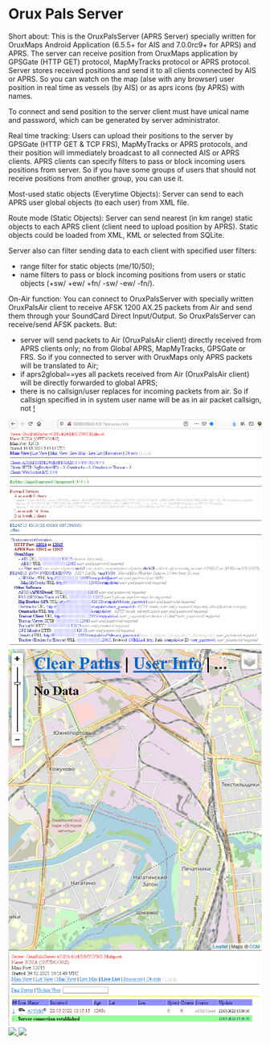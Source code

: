 # Orux Pals Server

Short about:
This is the OruxPalsServer (APRS Server) specially written for OruxMaps Android Application 
(6.5.5+ for AIS and 7.0.0rc9+ for APRS) and APRS. The server can receive position from
OruxMaps application by GPSGate (HTTP GET) protocol, MapMyTracks protocol or
APRS protocol. Server stores received positions and send it to all clients connected 
by AIS or APRS. So you can watch on the map (alse with any browser) user position in real time as vessels 
(by AIS) or as aprs icons (by APRS) with names.

To connect and send position to the server client must have unical name and password, 
which can be generated by server administrator.

Real time tracking:
Users can upload their positions to the server by GPSGate (HTTP GET & TCP FRS),
MapMyTracks or APRS protocols, and their position will immediately broadcast to all 
connected AIS or APRS clients.
APRS clients can specify filters to pass or block incoming users positions from server. 
So if you have some groups of users that should not receive positions from another 
group, you can use it. 

Most-used static objects (Everytime Objects):
Server can send to each APRS user global objects (to each user) from XML file.

Route mode (Static Objects):
Server can send nearest (in km range) static objects to each APRS client 
(client need to upload position by APRS). Static objects could be loaded from XML, 
KML or selected from SQLite. 

Server also can filter sending data to each client with specified user filters:
- range filter for static objects (me/10/50);
- name filters to pass or block incoming positions from users or static objects 
  (+sw/ +ew/ +fn/ -sw/ -ew/ -fn/).
  
On-Air function:
You can connect to OruxPalsServer with specially written OruxPalsAir client 
to receive AFSK 1200 AX.25 packets from Air and send them through your 
SoundCard Direct Input/Output. So OruxPalsServer can receive/send AFSK
packets. But:
- server will send packets to Air (OruxPalsAir client) directly received from
APRS clients only; no from Global APRS, MapMyTracks, GPSGate or FRS. So
if you connected to server with OruxMaps only APRS packets will be
translated to Air;
- if aprs2global==yes all packets received from Air (OruxPalsAir client) will be
directly forwarded to global APRS;
- there is no callsign/user replaces for incoming packets from air. So if callsign
specified in <u><service names="A" id="..."/></u> in system user name will be
as in air packet callsign, not <u name="..."/>!

<img src="window.png"/>     
<img src="wind01.png"/>     
<img src="wind02.png"/>     
<img src="kmzviewer_001.png"/>     
<img src="kmzviewer_002.png"/>
